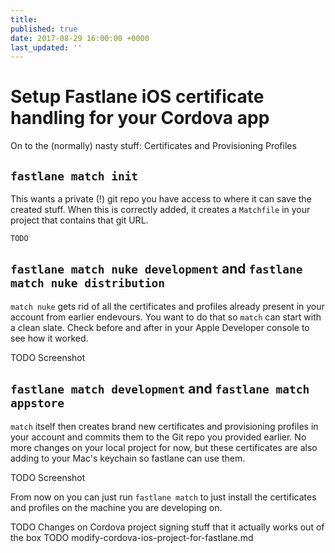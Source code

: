 ```yaml
---
title: 
published: true
date: 2017-08-29 16:00:00 +0000
last_updated: ''
---
```

# Setup Fastlane iOS certificate handling for your Cordova app

On to the (normally) nasty stuff: Certificates and Provisioning Profiles

## `fastlane match init`

This wants a private (!) git repo you have access to where it can save the created stuff. When this is correctly added, it creates a `Matchfile` in your project that contains that git URL.

```
TODO
```

## `fastlane match nuke development` and `fastlane match nuke distribution`

`match nuke` gets rid of all the certificates and profiles already present in your account from earlier endevours. You want to do that so `match` can start with a clean slate. Check before and after in your Apple Developer console to see how it worked.

TODO Screenshot

## `fastlane match development` and `fastlane match appstore`

`match` itself then creates brand new certificates and provisioning profiles in your account and commits them to the Git repo you provided earlier. No more changes on your local project for now, but these certificates are also adding to your Mac's keychain so fastlane can use them.

TODO Screenshot

From now on you can just run `fastlane match` to just install the certificates and profiles on the machine you are developing on.


TODO Changes on Cordova project signing stuff that it actually works out of the box
TODO modify-cordova-ios-project-for-fastlane.md